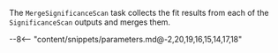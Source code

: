 The `MergeSignificanceScan` task collects the fit results from each of the `SignificanceScan` outputs and merges them.

<div class="dhi_parameter_table">

--8<-- "content/snippets/parameters.md@-2,20,19,16,15,14,17,18"

</div>
